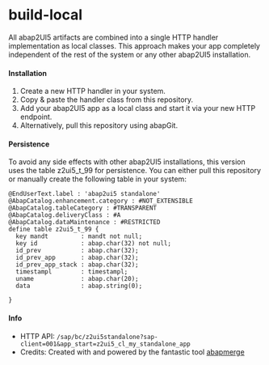 # build-local
All abap2UI5 artifacts are combined into a single HTTP handler implementation as local classes. This approach makes your app completely independent of the rest of the system or any other abap2UI5 installation.

#### Installation

1. Create a new HTTP handler in your system.
2. Copy & paste the handler class from this repository.
3. Add your abap2UI5 app as a local class and start it via your new HTTP endpoint.
4. Alternatively, pull this repository using abapGit.

#### Persistence
To avoid any side effects with other abap2UI5 installations, this version uses the table z2ui5_t_99 for persistence. You can either pull this repository or manually create the following table in your system:
```cds
@EndUserText.label : 'abap2ui5 standalone'
@AbapCatalog.enhancement.category : #NOT_EXTENSIBLE
@AbapCatalog.tableCategory : #TRANSPARENT
@AbapCatalog.deliveryClass : #A
@AbapCatalog.dataMaintenance : #RESTRICTED
define table z2ui5_t_99 {
  key mandt         : mandt not null;
  key id            : abap.char(32) not null;
  id_prev           : abap.char(32);
  id_prev_app       : abap.char(32);
  id_prev_app_stack : abap.char(32);
  timestampl        : timestampl;
  uname             : abap.char(20);
  data              : abap.string(0);

}
```

#### Info
* HTTP API: `/sap/bc/z2ui5standalone?sap-client=001&app_start=z2ui5_cl_my_standalone_app`
* Credits: Created with and powered by the fantastic tool [abapmerge](https://github.com/larshp/abapmerge)
